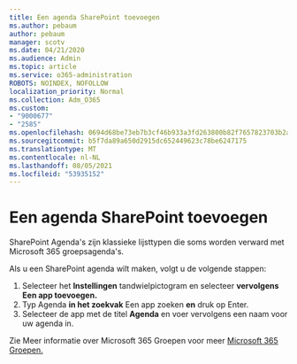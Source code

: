 ```yaml
---
title: Een agenda SharePoint toevoegen
ms.author: pebaum
author: pebaum
manager: scotv
ms.date: 04/21/2020
ms.audience: Admin
ms.topic: article
ms.service: o365-administration
ROBOTS: NOINDEX, NOFOLLOW
localization_priority: Normal
ms.collection: Adm_O365
ms.custom:
- "9000677"
- "2585"
ms.openlocfilehash: 0694d68be73eb7b3cf46b933a3fd263800b82f7657823703b2a6bf175eca6409
ms.sourcegitcommit: b5f7da89a650d2915dc652449623c78be6247175
ms.translationtype: MT
ms.contentlocale: nl-NL
ms.lasthandoff: 08/05/2021
ms.locfileid: "53935152"
---
```

# <a name="add-a-sharepoint-calendar"></a>Een agenda SharePoint toevoegen

SharePoint Agenda's zijn klassieke lijsttypen die soms worden verward met Microsoft 365 groepsagenda's.
 
Als u een SharePoint agenda wilt maken, volgt u de volgende stappen:
 
1.  Selecteer het **Instellingen** tandwielpictogram en selecteer **vervolgens Een app toevoegen.**
2.  Typ Agenda **in het zoekvak** Een app zoeken **en** druk op Enter.
3.  Selecteer de app met de titel **Agenda** en voer vervolgens een naam voor uw agenda in.

Zie Meer informatie over Microsoft 365 Groepen voor meer [Microsoft 365 Groepen.](https://support.office.com/article/Learn-about-Office-365-groups-b565caa1-5c40-40ef-9915-60fdb2d97fa2)

